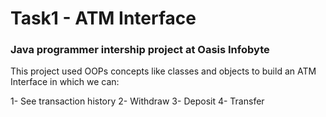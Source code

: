 # Task1 - ATM Interface

### Java programmer intership project at Oasis Infobyte

This project used OOPs concepts like classes and objects to build an ATM Interface in which we can:

1- See transaction history
2- Withdraw
3- Deposit
4- Transfer
